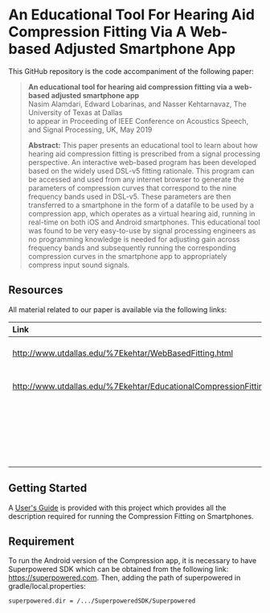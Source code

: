 # An Educational Tool For Hearing Aid Compression Fitting Via A Web-based Adjusted Smartphone App


This GitHub repository is the code accompaniment of the following paper:
> **An educational tool for hearing aid compression fitting via a web-based adjusted smartphone app**<br>
> Nasim Alamdari, Edward Lobarinas, and Nasser Kehtarnavaz, The University of Texas at Dallas<br>
> to appear in Proceeding of IEEE Conference on Acoustics Speech, and Signal Processing, UK, May 2019<br>
>
> **Abstract:** This paper presents an educational tool to learn about how hearing aid compression fitting is prescribed from a signal processing perspective. An interactive web-based program has been developed based on the widely used DSL-v5 fitting rationale. This program can be accessed and used from any internet browser to generate the parameters of compression curves that correspond to the nine frequency bands used in DSL-v5. These parameters are then transferred to a smartphone in the form of a datafile to be used by a compression app, which operates as a virtual hearing aid, running in real-time on both iOS and Android smartphones. This educational tool was found to be very easy-to-use by signal processing engineers as no programming knowledge is needed for adjusting gain across frequency bands and subsequently running the corresponding compression curves in the smartphone app to appropriately compress input sound signals.

## Resources

All material related to our paper is available via the following links:

|**Link**|Description
|:-------|:----------
|http://www.utdallas.edu/%7Ekehtar/WebBasedFitting.html| Web-based Compression Fitting 
|http://www.utdallas.edu/%7Ekehtar/EducationalCompressionFitting.mp4| A Video Clip Demonstrating Various
||Components of the Web-page and Compression Smartphone App

## Getting Started

A [User's Guide](UsersGuide-CompressionFitting.pdf) is provided with this project which provides all the description required for running the Compression Fitting on Smartphones.

Requirement
-------------------
To run the Android version of the Compression app, it is necessary to have Superpowered SDK which can be obtained from the following link: https://superpowered.com.
Then, adding the path of superpowered in gradle/local.properties:

    superpowered.dir = /.../SuperpoweredSDK/Superpowered

